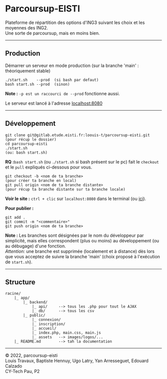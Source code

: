 # Parcoursup-EISTI

Plateforme de répartition des options d'ING3 suivant les choix et les moyennes des ING2.  
Une sorte de parcoursup, mais en moins bien.

---

## Production

Démarrer un serveur en mode production (sur la branche 'main' : théoriquement stable)

```
./start.sh    --prod  (si bash par defaut)
bash start.sh --prod  (sinon)
```

**Note :** ```-p est un raccourci de --prod``` fonctionne aussi.

Le serveur est lancé à l'adresse [localhost:8080](http://localhost:8080)
  
---

## Développement

```
git clone git@gitlab.etude.eisti.fr:loouis-t/parcoursup-eisti.git   (pour récup le dossier)
cd parcoursup-eisti
./start.sh                                                          (ou: bash start.sh)
```

**RQ :**```bash start.sh``` (ou ```./start.sh``` si bash présent sur le pc) fait le ```checkout``` et le ```pull``` expliqués ci-dessous pour vous.

```
git checkout -b <nom de ta branche>                                 (pour créer ta branche en local)
git pull origin <nom de ta branche distante>                        (pour récup ta branche distante sur ta branche locale)
```

**Voir le site :** ```ctrl + clic``` sur ```localhost:8080``` dans le terminal (ou [ici](http://localhost:8080)).
  

**Pour publier :**

```
git add .
git commit -m "<commentaire>"
git push origin <nom de ta branche>
```

**Note :** Les branches sont désignées par le nom du développeur par simplicité, mais elles correspondent (plus ou moins) au développement (ou au débugage) d'une fonction.  
*Attention:* une branche est supprimée (localement et à distance) dès lors que vous acceptez de suivre la branche 'main' (choix proposé à l'exécution de ```start.sh```).
  
---

## Structure

```
racine/
    |_ app/
        |_ backend/
            |_ api/     --> tous les .php pour tout le AJAX
            |_ db/      --> tous les csv
        |_ public/
            |_ connexion/
            |_ inscription/
            |_ accueil/
            |_ index.php, main.css, main.js
            |_ assets   --> images/logos/...
    |_ README.md        --> tah la documentation
```

---
© 2022, parcoursup-eisti  
Louis Travaux, Baptiste Hennuy, Ugo Latry, Yan Arresseguet, Edouard Calzado  
CY-Tech Pau, P2